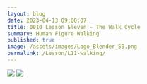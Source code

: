 ```yaml
---
layout: blog
date: 2023-04-13 09:00:07
title: 0010 Lesson Eleven - The Walk Cycle
summary: Human Figure Walking
published: true
image: /assets/images/Logo_Blender_50.png
permalink: /Lesson/L11-walking/
---
```


<img src="/KAPE-learn/assets/images/marey.jpg" />

<img src="/KAPE-learn/assets/images/reference-setup.png" />

<script src="https://gist.github.com/urbanistica/7f0a3f1d004d52a4dac6292b6ed2016d.js"></script>